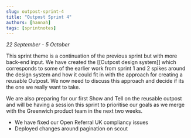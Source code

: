 ```yaml
---
slug: outpost-sprint-4
title: "Outpost Sprint 4"
authors: [hannah]
tags: [sprintnotes]
---
```


_22 September - 5 October_

This sprint theme is a continuation of the previous sprint but with more back-end input. We have created the [[Outpost design system]] which corresponds to some of the earlier work from sprint 1 and 2 spikes around the design system and how it could fit in with the approach for creating a reusable Outpost. We now need to discuss this approach and decide if its the one we really want to take.

We are also preparing for our first Show and Tell on the reusable outpost and will be having a session this sprint to prioritise our goals as we merge with the Greenwich product team in the next two weeks.

- We have fixed our Open Referral UK compliancy issues
- Deployed changes around pagination on scout
